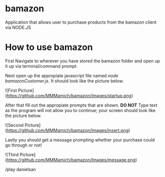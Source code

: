 # bamazon
Application that allows user to purchase products from the bamazon client via NODE.JS

# How to use bamazon

First Navigate to wherever you have stored the bamazon folder and open up it up via terminal/command prompt.

Next open up the appropiate javascript file named *node bamazonCustomer.js*.  It should look like the picture 
below.

![First Picture]
(https://github.com/MMMamich/bamazon/Images/startup.png)

After that fill out the appropiate prompts that are shown.  __DO NOT__ Type text as the program will not allow
you to continue; your screen should look like the picture below.

![Second Picture]
(https://github.com/MMMamich/bamazon/Images/insert.png)


Lastly you should get a message prompting whether your purchase could go through or not!

![Third Picture]
(https://github.com/MMMamich/bamazon/Images/message.png)

/play danielsan
